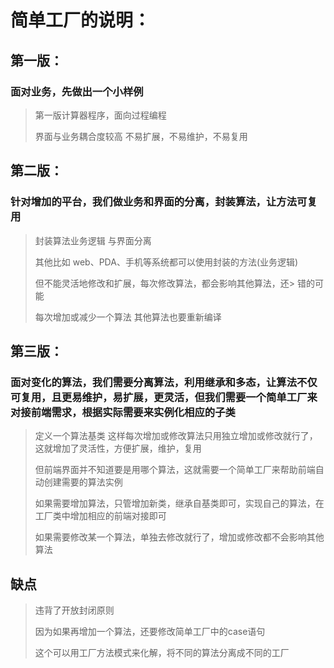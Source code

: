 # 简单工厂的说明：

## 第一版：
### 面对业务，先做出一个小样例
> 第一版计算器程序，面向过程编程
> 
> 界面与业务耦合度较高 不易扩展，不易维护，不易复用
		
## 第二版：
 ### 针对增加的平台，我们做业务和界面的分离，封装算法，让方法可复用
> 封装算法业务逻辑 与界面分离
> 
> 其他比如 web、PDA、手机等系统都可以使用封装的方法(业务逻辑)
> 
> 但不能灵活地修改和扩展，每次修改算法，都会影响其他算法，还> 错的可能
> 
> 每次增加或减少一个算法 其他算法也要重新编译
	 
## 第三版：

### 面对变化的算法，我们需要分离算法，利用继承和多态，让算法不仅可复用，且更易维护，易扩展，更灵活，但我们需要一个简单工厂来对接前端需求，根据实际需要来实例化相应的子类

> 定义一个算法基类 这样每次增加或修改算法只用独立增加或修改就行了，
这就增加了灵活性，方便扩展，维护，复用
>
> 但前端界面并不知道要是用哪个算法，这就需要一个简单工厂来帮助前端自动创建需要的算法实例
> 
>如果需要增加算法，只管增加新类，继承自基类即可，实现自己的算法，在工厂类中增加相应的前端对接即可
>
>如果需要修改某一个算法，单独去修改就行了，增加或修改都不会影响其他算法

## 缺点

> 违背了开放封闭原则
> 
> 因为如果再增加一个算法，还要修改简单工厂中的case语句
> 
> 这个可以用工厂方法模式来化解，将不同的算法分离成不同的工厂
